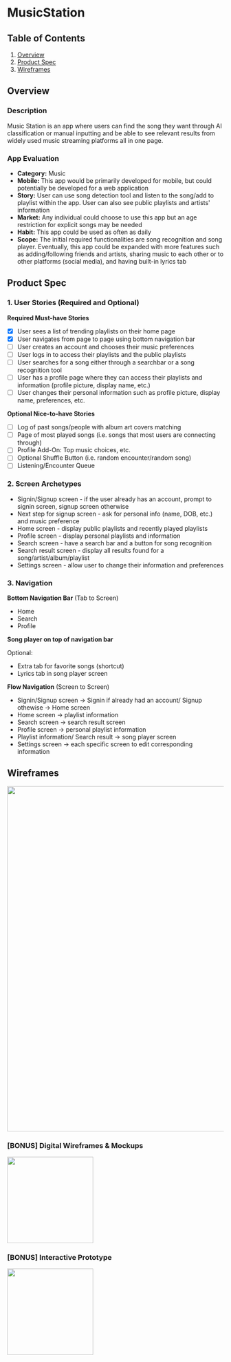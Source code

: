 # MusicStation

## Table of Contents
1. [Overview](#Overview)
1. [Product Spec](#Product-Spec)
1. [Wireframes](#Wireframes)

## Overview
### Description
Music Station is an app where users can find the song they want through AI classification or manual inputting and be able to see relevant results from widely used music streaming platforms all in one page.

### App Evaluation
- **Category:** Music
- **Mobile:** This app would be primarily developed for mobile, but could potentially be developed for a web application
- **Story:** User can use song detection tool and listen to the song/add to playlist within the app. User can also see public playlists and artists' information
- **Market:** Any individual could choose to use this app but an age restriction for explicit songs may be needed
- **Habit:** This app could be used as often as daily
- **Scope:** The initial required functionalities are song recognition and song player. Eventually, this app could be expanded with more features such as adding/following friends and artists, sharing music to each other or to other platforms (social media), and having built-in lyrics tab

## Product Spec
### 1. User Stories (Required and Optional)

**Required Must-have Stories**

- [x] User sees a list of trending playlists on their home page
- [x] User navigates from page to page using bottom navigation bar
- [ ] User creates an account and chooses their music preferences
- [ ] User logs in to access their playlists and the public playlists
- [ ] User searches for a song either through a searchbar or a song recognition tool
- [ ] User has a profile page where they can access their playlists and information (profile picture, display name, etc.)
- [ ] User changes their personal information such as profile picture, display name, preferences, etc.

**Optional Nice-to-have Stories**

- [ ] Log of past songs/people with album art covers matching
- [ ] Page of most played songs (i.e. songs that most users are connecting through)
- [ ] Profile Add-On: Top music choices, etc.
- [ ] Optional Shuffle Button (i.e. random encounter/random song)
- [ ] Listening/Encounter Queue

### 2. Screen Archetypes

* Signin/Signup screen - if the user already has an account, prompt to signin screen, signup screen otherwise
* Next step for signup screen - ask for personal info (name, DOB, etc.) and music preference
* Home screen - display public playlists and recently played playlists
* Profile screen - display personal playlists and information
* Search screen - have a search bar and a button for song recognition
* Search result screen - display all results found for a song/artist/album/playlist
* Settings screen - allow user to change their information and preferences

### 3. Navigation

**Bottom Navigation Bar** (Tab to Screen)

* Home
* Search
* Profile

**Song player on top of navigation bar**

Optional:
* Extra tab for favorite songs (shortcut)
* Lyrics tab in song player screen

**Flow Navigation** (Screen to Screen)
* Signin/Signup screen -> Signin if already had an account/ Signup othewise -> Home screen
* Home screen -> playlist information
* Search screen -> search result screen
* Profile screen -> personal playlist information
* Playlist information/ Search result -> song player screen
* Settings screen -> each specific screen to edit corresponding information

## Wireframes
<img src="https://imgur.com/KVTcmlp" width=800><br>

### [BONUS] Digital Wireframes & Mockups
<img src="https://imgur.com/KVTcmlp" height=200>

### [BONUS] Interactive Prototype
<img src="https://media.giphy.com/media/HfgBKsqZgP1j2fWRrr/giphy.gif" width=200>
